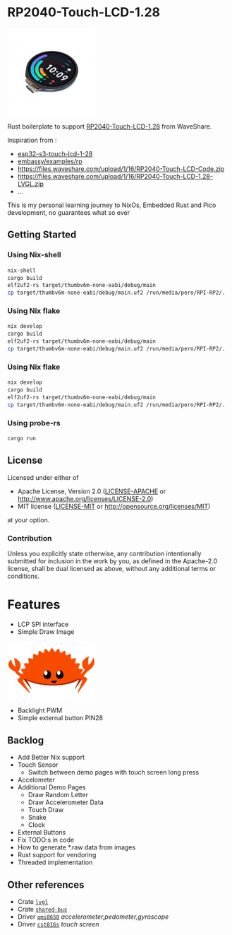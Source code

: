 # RP2040-Touch-LCD-1.28

<img src="./assets/300px-RP2040-Touch-LCD-1.28.jpg" width="200" alt="RP2040-Touch-LCD-1.28" align="center">

Rust boilerplate to support [RP2040-Touch-LCD-1.28](https://www.waveshare.com/wiki/RP2040-Touch-LCD-1.28)
from WaveShare.

Inspiration from :
* [esp32-s3-touch-lcd-1-28](https://github.com/IniterWorker/esp32-s3-touch-lcd-1-28)
* [embassy/examples/rp](https://github.com/embassy-rs/embassy/tree/main/examples/rp)
* https://files.waveshare.com/upload/1/16/RP2040-Touch-LCD-Code.zip
* https://files.waveshare.com/upload/1/16/RP2040-Touch-LCD-1.28-LVGL.zip
* ...

This is my personal learning journey to NixOs, Embedded Rust and Pico development, no guarantees what so ever

## Getting Started

### Using Nix-shell
```bash
nix-shell
cargo build
elf2uf2-rs target/thumbv6m-none-eabi/debug/main
cp target/thumbv6m-none-eabi/debug/main.uf2 /run/media/pero/RPI-RP2/.
```

### Using Nix flake
```bash
nix develop
cargo build
elf2uf2-rs target/thumbv6m-none-eabi/debug/main
cp target/thumbv6m-none-eabi/debug/main.uf2 /run/media/pero/RPI-RP2/.
```

### Using Nix flake
```bash
nix develop
cargo build
elf2uf2-rs target/thumbv6m-none-eabi/debug/main
cp target/thumbv6m-none-eabi/debug/main.uf2 /run/media/pero/RPI-RP2/.
```

### Using probe-rs

```bash
cargo run
```

## License

Licensed under either of

- Apache License, Version 2.0 ([LICENSE-APACHE](LICENSE-APACHE) or
  http://www.apache.org/licenses/LICENSE-2.0)
- MIT license ([LICENSE-MIT](LICENSE-MIT) or http://opensource.org/licenses/MIT)

at your option.

### Contribution

Unless you explicitly state otherwise, any contribution intentionally submitted for inclusion in the
work by you, as defined in the Apache-2.0 license, shall be dual licensed as above, without any
additional terms or conditions.

# Features

* LCP SPI interface
* Simple Draw Image
<img src="./assets/rustacean-flat-happy.png" width="200" alt="Ferris" align="center">

* Backlight PWM
* Simple external button PIN28

## Backlog
* Add Better Nix support
* Touch Sensor
  * Switch between demo pages with touch screen long press
* Accelometer
* Additional Demo Pages
  * Draw Random Letter
  * Draw Accelerometer Data
  * Touch Draw
  * Snake
  * Clock
* External Buttons
* Fix TODO:s in code
* How to generate *.raw data from images
* Rust support for vendoring
* Threaded implementation

## Other references

* Crate [`lvgl`](https://github.com/lvgl/lv_binding_rust)
* Crate [`shared-bus`](https://github.com/Rahix/shared-bus)
* Driver [`qmi8658`](https://github.com/IniterWorker/qmi8658) _accelerometer,pedometer,gyroscope_
* Driver [`cst816s`](https://github.com/IniterWorker/cst816s) _touch screen_
